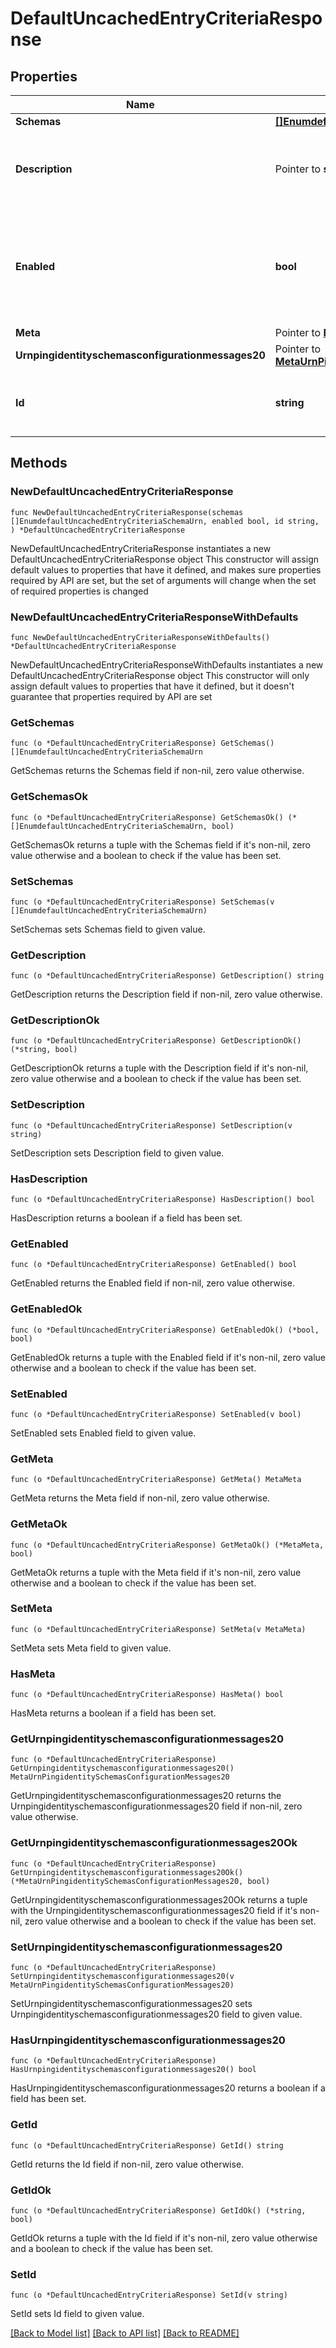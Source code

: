 # DefaultUncachedEntryCriteriaResponse

## Properties

Name | Type | Description | Notes
------------ | ------------- | ------------- | -------------
**Schemas** | [**[]EnumdefaultUncachedEntryCriteriaSchemaUrn**](EnumdefaultUncachedEntryCriteriaSchemaUrn.md) |  | 
**Description** | Pointer to **string** | A description for this Uncached Entry Criteria | [optional] 
**Enabled** | **bool** | Indicates whether this Uncached Entry Criteria is enabled for use in the server. | 
**Meta** | Pointer to [**MetaMeta**](MetaMeta.md) |  | [optional] 
**Urnpingidentityschemasconfigurationmessages20** | Pointer to [**MetaUrnPingidentitySchemasConfigurationMessages20**](MetaUrnPingidentitySchemasConfigurationMessages20.md) |  | [optional] 
**Id** | **string** | Name of the Uncached Entry Criteria | 

## Methods

### NewDefaultUncachedEntryCriteriaResponse

`func NewDefaultUncachedEntryCriteriaResponse(schemas []EnumdefaultUncachedEntryCriteriaSchemaUrn, enabled bool, id string, ) *DefaultUncachedEntryCriteriaResponse`

NewDefaultUncachedEntryCriteriaResponse instantiates a new DefaultUncachedEntryCriteriaResponse object
This constructor will assign default values to properties that have it defined,
and makes sure properties required by API are set, but the set of arguments
will change when the set of required properties is changed

### NewDefaultUncachedEntryCriteriaResponseWithDefaults

`func NewDefaultUncachedEntryCriteriaResponseWithDefaults() *DefaultUncachedEntryCriteriaResponse`

NewDefaultUncachedEntryCriteriaResponseWithDefaults instantiates a new DefaultUncachedEntryCriteriaResponse object
This constructor will only assign default values to properties that have it defined,
but it doesn't guarantee that properties required by API are set

### GetSchemas

`func (o *DefaultUncachedEntryCriteriaResponse) GetSchemas() []EnumdefaultUncachedEntryCriteriaSchemaUrn`

GetSchemas returns the Schemas field if non-nil, zero value otherwise.

### GetSchemasOk

`func (o *DefaultUncachedEntryCriteriaResponse) GetSchemasOk() (*[]EnumdefaultUncachedEntryCriteriaSchemaUrn, bool)`

GetSchemasOk returns a tuple with the Schemas field if it's non-nil, zero value otherwise
and a boolean to check if the value has been set.

### SetSchemas

`func (o *DefaultUncachedEntryCriteriaResponse) SetSchemas(v []EnumdefaultUncachedEntryCriteriaSchemaUrn)`

SetSchemas sets Schemas field to given value.


### GetDescription

`func (o *DefaultUncachedEntryCriteriaResponse) GetDescription() string`

GetDescription returns the Description field if non-nil, zero value otherwise.

### GetDescriptionOk

`func (o *DefaultUncachedEntryCriteriaResponse) GetDescriptionOk() (*string, bool)`

GetDescriptionOk returns a tuple with the Description field if it's non-nil, zero value otherwise
and a boolean to check if the value has been set.

### SetDescription

`func (o *DefaultUncachedEntryCriteriaResponse) SetDescription(v string)`

SetDescription sets Description field to given value.

### HasDescription

`func (o *DefaultUncachedEntryCriteriaResponse) HasDescription() bool`

HasDescription returns a boolean if a field has been set.

### GetEnabled

`func (o *DefaultUncachedEntryCriteriaResponse) GetEnabled() bool`

GetEnabled returns the Enabled field if non-nil, zero value otherwise.

### GetEnabledOk

`func (o *DefaultUncachedEntryCriteriaResponse) GetEnabledOk() (*bool, bool)`

GetEnabledOk returns a tuple with the Enabled field if it's non-nil, zero value otherwise
and a boolean to check if the value has been set.

### SetEnabled

`func (o *DefaultUncachedEntryCriteriaResponse) SetEnabled(v bool)`

SetEnabled sets Enabled field to given value.


### GetMeta

`func (o *DefaultUncachedEntryCriteriaResponse) GetMeta() MetaMeta`

GetMeta returns the Meta field if non-nil, zero value otherwise.

### GetMetaOk

`func (o *DefaultUncachedEntryCriteriaResponse) GetMetaOk() (*MetaMeta, bool)`

GetMetaOk returns a tuple with the Meta field if it's non-nil, zero value otherwise
and a boolean to check if the value has been set.

### SetMeta

`func (o *DefaultUncachedEntryCriteriaResponse) SetMeta(v MetaMeta)`

SetMeta sets Meta field to given value.

### HasMeta

`func (o *DefaultUncachedEntryCriteriaResponse) HasMeta() bool`

HasMeta returns a boolean if a field has been set.

### GetUrnpingidentityschemasconfigurationmessages20

`func (o *DefaultUncachedEntryCriteriaResponse) GetUrnpingidentityschemasconfigurationmessages20() MetaUrnPingidentitySchemasConfigurationMessages20`

GetUrnpingidentityschemasconfigurationmessages20 returns the Urnpingidentityschemasconfigurationmessages20 field if non-nil, zero value otherwise.

### GetUrnpingidentityschemasconfigurationmessages20Ok

`func (o *DefaultUncachedEntryCriteriaResponse) GetUrnpingidentityschemasconfigurationmessages20Ok() (*MetaUrnPingidentitySchemasConfigurationMessages20, bool)`

GetUrnpingidentityschemasconfigurationmessages20Ok returns a tuple with the Urnpingidentityschemasconfigurationmessages20 field if it's non-nil, zero value otherwise
and a boolean to check if the value has been set.

### SetUrnpingidentityschemasconfigurationmessages20

`func (o *DefaultUncachedEntryCriteriaResponse) SetUrnpingidentityschemasconfigurationmessages20(v MetaUrnPingidentitySchemasConfigurationMessages20)`

SetUrnpingidentityschemasconfigurationmessages20 sets Urnpingidentityschemasconfigurationmessages20 field to given value.

### HasUrnpingidentityschemasconfigurationmessages20

`func (o *DefaultUncachedEntryCriteriaResponse) HasUrnpingidentityschemasconfigurationmessages20() bool`

HasUrnpingidentityschemasconfigurationmessages20 returns a boolean if a field has been set.

### GetId

`func (o *DefaultUncachedEntryCriteriaResponse) GetId() string`

GetId returns the Id field if non-nil, zero value otherwise.

### GetIdOk

`func (o *DefaultUncachedEntryCriteriaResponse) GetIdOk() (*string, bool)`

GetIdOk returns a tuple with the Id field if it's non-nil, zero value otherwise
and a boolean to check if the value has been set.

### SetId

`func (o *DefaultUncachedEntryCriteriaResponse) SetId(v string)`

SetId sets Id field to given value.



[[Back to Model list]](../README.md#documentation-for-models) [[Back to API list]](../README.md#documentation-for-api-endpoints) [[Back to README]](../README.md)


